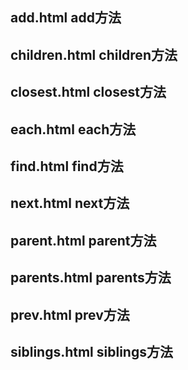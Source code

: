 ## add.html add方法

## children.html children方法

## closest.html closest方法

## each.html each方法

## find.html find方法

## next.html next方法

## parent.html parent方法

## parents.html parents方法

## prev.html prev方法

## siblings.html siblings方法